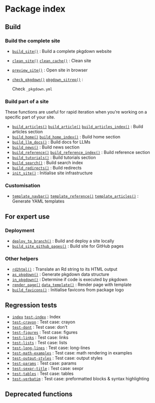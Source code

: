 # Package index

## Build

### Build the complete site

- [`build_site()`](https://pkgdown.r-lib.org/dev/reference/build_site.md)
  : Build a complete pkgdown website

- [`clean_site()`](https://pkgdown.r-lib.org/dev/reference/clean.md)
  [`clean_cache()`](https://pkgdown.r-lib.org/dev/reference/clean.md) :
  Clean site

- [`preview_site()`](https://pkgdown.r-lib.org/dev/reference/preview_site.md)
  : Open site in browser

- [`check_pkgdown()`](https://pkgdown.r-lib.org/dev/reference/check_pkgdown.md)
  [`pkgdown_sitrep()`](https://pkgdown.r-lib.org/dev/reference/check_pkgdown.md)
  :

  Check `_pkgdown.yml`

### Build part of a site

These functions are useful for rapid iteration when you’re working on a
specific part of your site.

- [`build_articles()`](https://pkgdown.r-lib.org/dev/reference/build_articles.md)
  [`build_article()`](https://pkgdown.r-lib.org/dev/reference/build_articles.md)
  [`build_articles_index()`](https://pkgdown.r-lib.org/dev/reference/build_articles.md)
  : Build articles section
- [`build_home()`](https://pkgdown.r-lib.org/dev/reference/build_home.md)
  [`build_home_index()`](https://pkgdown.r-lib.org/dev/reference/build_home.md)
  : Build home section
- [`build_llm_docs()`](https://pkgdown.r-lib.org/dev/reference/build_llm_docs.md)
  : Build docs for LLMs
- [`build_news()`](https://pkgdown.r-lib.org/dev/reference/build_news.md)
  : Build news section
- [`build_reference()`](https://pkgdown.r-lib.org/dev/reference/build_reference.md)
  [`build_reference_index()`](https://pkgdown.r-lib.org/dev/reference/build_reference.md)
  : Build reference section
- [`build_tutorials()`](https://pkgdown.r-lib.org/dev/reference/build_tutorials.md)
  : Build tutorials section
- [`build_search()`](https://pkgdown.r-lib.org/dev/reference/build_search.md)
  : Build search index
- [`build_redirects()`](https://pkgdown.r-lib.org/dev/reference/build_redirects.md)
  : Build redirects
- [`init_site()`](https://pkgdown.r-lib.org/dev/reference/init_site.md)
  : Initialise site infrastructure

### Customisation

- [`template_navbar()`](https://pkgdown.r-lib.org/dev/reference/templates.md)
  [`template_reference()`](https://pkgdown.r-lib.org/dev/reference/templates.md)
  [`template_articles()`](https://pkgdown.r-lib.org/dev/reference/templates.md)
  : Generate YAML templates

## For expert use

### Deployment

- [`deploy_to_branch()`](https://pkgdown.r-lib.org/dev/reference/deploy_to_branch.md)
  : Build and deploy a site locally
- [`build_site_github_pages()`](https://pkgdown.r-lib.org/dev/reference/build_site_github_pages.md)
  : Build site for GitHub pages

### Other helpers

- [`rd2html()`](https://pkgdown.r-lib.org/dev/reference/rd2html.md) :
  Translate an Rd string to its HTML output
- [`as_pkgdown()`](https://pkgdown.r-lib.org/dev/reference/as_pkgdown.md)
  : Generate pkgdown data structure
- [`in_pkgdown()`](https://pkgdown.r-lib.org/dev/reference/in_pkgdown.md)
  : Determine if code is executed by pkgdown
- [`render_page()`](https://pkgdown.r-lib.org/dev/reference/render_page.md)
  [`data_template()`](https://pkgdown.r-lib.org/dev/reference/render_page.md)
  : Render page with template
- [`build_favicons()`](https://pkgdown.r-lib.org/dev/reference/build_favicons.md)
  : Initialise favicons from package logo

## Regression tests

- [`index`](https://pkgdown.r-lib.org/dev/reference/index-topic.md)
  [`test-index`](https://pkgdown.r-lib.org/dev/reference/index-topic.md)
  : Index
- [`test-crayon`](https://pkgdown.r-lib.org/dev/reference/test-crayon.md)
  : Test case: crayon
- [`test-dont`](https://pkgdown.r-lib.org/dev/reference/test-dont.md) :
  Test case: don't
- [`test-figures`](https://pkgdown.r-lib.org/dev/reference/test-figures.md)
  : Test case: figures
- [`test-links`](https://pkgdown.r-lib.org/dev/reference/test-links.md)
  : Test case: links
- [`test-lists`](https://pkgdown.r-lib.org/dev/reference/test-lists.md)
  : Test case: lists
- [`test-long-lines`](https://pkgdown.r-lib.org/dev/reference/test-long-lines.md)
  : Test case: long-lines
- [`test-math-examples`](https://pkgdown.r-lib.org/dev/reference/test-math-examples.md)
  : Test case: math rendering in examples
- [`test-output-styles`](https://pkgdown.r-lib.org/dev/reference/test-output-styles.md)
  : Test case: output styles
- [`test-params`](https://pkgdown.r-lib.org/dev/reference/test-params.md)
  : Test case: params
- [`test-sexpr-title`](https://pkgdown.r-lib.org/dev/reference/test-sexpr-title.md)
  : Test case: sexpr
- [`test-tables`](https://pkgdown.r-lib.org/dev/reference/test-tables.md)
  : Test case: tables
- [`test-verbatim`](https://pkgdown.r-lib.org/dev/reference/test-verbatim.md)
  : Test case: preformatted blocks & syntax highlighting

## Deprecated functions
